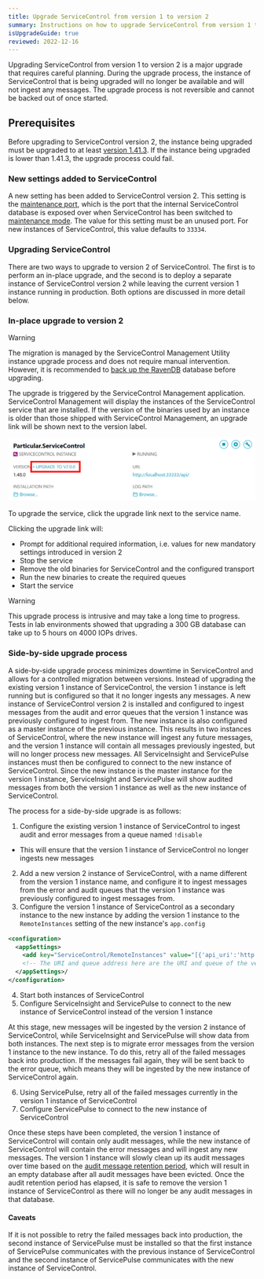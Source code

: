 ```yaml
---
title: Upgrade ServiceControl from version 1 to version 2
summary: Instructions on how to upgrade ServiceControl from version 1 to 2
isUpgradeGuide: true
reviewed: 2022-12-16
---
```


Upgrading ServiceControl from version 1 to version 2 is a major upgrade that requires careful planning. During the upgrade process, the instance of ServiceControl that is being upgraded will no longer be available and will not ingest any messages. The upgrade process is not reversible and cannot be backed out of once started.

## Prerequisites

Before upgrading to ServiceControl version 2, the instance being upgraded must be upgraded to at least [version 1.41.3](https://github.com/Particular/ServiceControl/releases/tag/1.43.1). If the instance being upgraded is lower than 1.41.3, the upgrade process could fail.

### New settings added to ServiceControl

A new setting has been added to ServiceControl version 2. This setting is the [maintenance port](/servicecontrol/servicecontrol-instances/configuration.md#host-settings-servicecontroldatabasemaintenanceport), which is the port that the internal ServiceControl database is exposed over when ServiceControl has been switched to [maintenance mode](/servicecontrol/ravendb/accessing-database.md#windows-deployment-maintenance-mode). The value for this setting must be an unused port. For new instances of ServiceControl, this value defaults to `33334`.

### Upgrading ServiceControl

There are two ways to upgrade to version 2 of ServiceControl. The first is to perform an in-place upgrade, and the second is to deploy a separate instance of ServiceControl version 2 while leaving the current version 1 instance running in production. Both options are discussed in more detail below.

### In-place upgrade to version 2

> [!WARNING]
> The migration is managed by the ServiceControl Management Utility instance upgrade process and does not require manual intervention. However, it is recommended to [back up the RavenDB](/servicecontrol/backup-sc-database.md) database before upgrading.

The upgrade is triggered by the ServiceControl Management application. ServiceControl Management will display the instances of the ServiceControl service that are installed. If the version of the binaries used by an instance is older than those shipped with ServiceControl Management, an upgrade link will be shown next to the version label.

![](management-util-upgrade-link.png 'width=500')

To upgrade the service, click the upgrade link next to the service name.

Clicking the upgrade link will:

 * Prompt for additional required information, i.e. values for new mandatory settings introduced in version 2
 * Stop the service
 * Remove the old binaries for ServiceControl and the configured transport
 * Run the new binaries to create the required queues
 * Start the service

> [!WARNING]
> This upgrade process is intrusive and may take a long time to progress. Tests in lab environments showed that upgrading a 300 GB database can take up to 5 hours on 4000 IOPs drives.

### Side-by-side upgrade process

A side-by-side upgrade process minimizes downtime in ServiceControl and allows for a controlled migration between versions. Instead of upgrading the existing version 1 instance of ServiceControl, the version 1 instance is left running but is configured so that it no longer ingests any messages. A new instance of ServiceControl version 2 is installed and configured to ingest messages from the audit and error queues that the version 1 instance was previously configured to ingest from. The new instance is also configured as a master instance of the previous instance. This results in two instances of ServiceControl, where the new instance will ingest any future messages, and the version 1 instance will contain all messages previously ingested, but will no longer process new messages. All ServiceInsight and ServicePulse instances must then be configured to connect to the new instance of ServiceControl. Since the new instance is the master instance for the version 1 instance, ServiceInsight and ServicePulse will show audited messages from both the version 1 instance as well as the new instance of ServiceControl.

The process for a side-by-side upgrade is as follows:

1. Configure the existing version 1 instance of ServiceControl to ingest audit and error messages from a queue named `!disable`
  * This will ensure that the version 1 instance of ServiceControl no longer ingests new messages
2. Add a new version 2 instance of ServiceControl, with a name different from the version 1 instance name, and configure it to ingest messages from the error and audit queues that the version 1 instance was previously configured to ingest messages from.
3. Configure the version 1 instance of ServiceControl as a secondary instance to the new instance by adding the version 1 instance to the `RemoteInstances` setting of the new instance's `app.config`

```xml
<configuration>
  <appSettings>
    <add key="ServiceControl/RemoteInstances" value="[{'api_uri':'http://localhost:33333/api', 'queue_address':'Particular.ServiceControl'}]'"/>
    <!-- The URI and queue address here are the URI and queue of the version 1 instance of ServiceControl -->
  </appSettings>/
</configuration>
```
4. Start both instances of ServiceControl
5. Configure ServiceInsight and ServicePulse to connect to the new instance of ServiceControl instead of the version 1 instance

At this stage, new messages will be ingested by the version 2 instance of ServiceControl, while ServiceInsight and ServicePulse will show data from both instances. The next step is to migrate error messages from the version 1 instance to the new instance. To do this, retry all of the failed messages back into production. If the messages fail again, they will be sent back to the error queue, which means they will be ingested by the new instance of ServiceControl again.

6. Using ServicePulse, retry all of the failed messages currently in the version 1 instance of ServiceControl
7. Configure ServicePulse to connect to the new instance of ServiceControl

Once these steps have been completed, the version 1 instance of ServiceControl will contain only audit messages, while the new instance of ServiceControl will contain the error messages and will ingest any new messages. The version 1 instance will slowly clean up its audit messages over time based on the [audit message retention period](/servicecontrol/servicecontrol-instances/configuration.md#data-retention-servicecontrolauditretentionperiod), which will result in an empty database after all audit messages have been evicted. Once the audit retention period has elapsed, it is safe to remove the version 1 instance of ServiceControl as there will no longer be any audit messages in that database.

#### Caveats

If it is not possible to retry the failed messages back into production, the second instance of ServicePulse must be installed so that the first instance of ServicePulse communicates with the previous instance of ServiceControl and the second instance of ServicePulse communicates with the new instance of ServiceControl.
